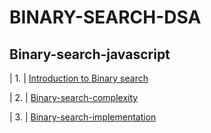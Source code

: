 # BINARY-SEARCH-DSA
## Binary-search-javascript

| 1. | [Introduction to Binary search](#)

| 2. | [Binary-search-complexity](#)

| 3. | [Binary-search-implementation](#)
